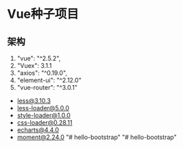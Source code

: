 # Vue种子项目

## 架构
1. "vue": "^2.5.2",
2. "Vuex": 3.1.1
3. "axios": "^0.19.0",
4. "element-ui": "^2.12.0"
5. "vue-router": "^3.0.1"

+ less@3.10.3
+ less-loader@5.0.0
+ style-loader@1.0.0
+ css-loader@0.28.11
+ echarts@4.4.0
+ moment@2.24.0
"# hello-bootstrap" 
"# hello-bootstrap" 
